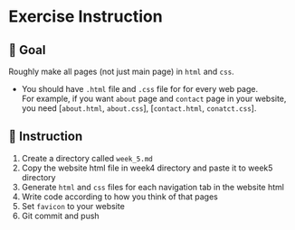 # Exercise Instruction

## 🔔 Goal

Roughly make all pages (not just main page) in `html` and `css`.
- You should have `.html` file and `.css` file for for every web page. <br />
For example, if you want `about` page and `contact` page in your website, you need [`about.html`, `about.css`], [`contact.html`, `conatct.css`].


## 📑 Instruction

1. Create a directory called `week_5.md`
2. Copy the website html file in week4 directory and paste it to week5 directory
2. Generate `html` and `css` files for each navigation tab in the website html
3. Write code according to how you think of that pages
4. Set `favicon` to your website
4. Git commit and push

